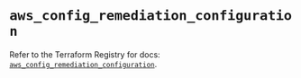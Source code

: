# `aws_config_remediation_configuration`

Refer to the Terraform Registry for docs: [`aws_config_remediation_configuration`](https://registry.terraform.io/providers/hashicorp/aws/4.67.0/docs/resources/config_remediation_configuration).
